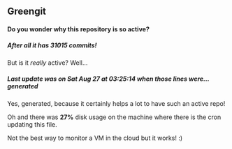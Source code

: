 ## Greengit

#### Do you wonder why this repository is so active?

##### After all it has 31015 commits!

But is it *really* active? Well...

##### Last update was on Sat Aug 27 at 03:25:14 when those lines were... generated

Yes, generated, because it certainly helps a lot to have such an active repo!

Oh and there was **27%** disk usage on the machine
where there is the cron updating this file.

Not the best way to monitor a VM in the cloud but it works! :)
